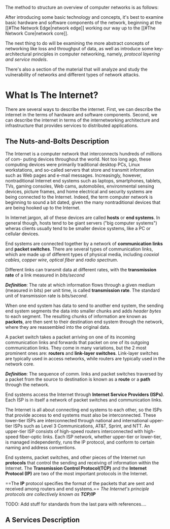 The method to structure an overview of computer networks is as follows:

After introducing some basic technology and concepts, it's best to examine basic hardware and software components of the network, beginning at the [[#The Network Edge|network edge]] working our way up to the [[#The Network Core|network core]]. 

The next thing to do will be examining the more abstract concepts of networking like loss and throughput of data, as well as introduce some key-architectural principles in computer networking, namely, _protocol layering and service models_. 

There's also a section of the material that will analyze and study the vulnerability of networks and different types of network attacks.

# What Is The Internet?
There are several ways to describe the internet. First, we can describe the internet in the terms of hardware and software components. Second, we can describe the internet in terms of the internetworking architecture and infrastructure that provides services to distributed applications.

## The Nuts-and-Bolts Description
The Internet is a computer network that interconnects hundreds of millions of com-  puting devices throughout the world. Not too long ago, these computing devices were  primarily traditional desktop PCs, Linux workstations, and so-called servers that store  and transmit information such as Web pages and e-mail messages. Increasingly, however, nontraditional Internet end systems such as laptops, smartphones, tablets, TVs, gaming consoles, Web cams, automobiles, environmental sensing devices, picture frames, and home electrical and security systems are being connected to the  Internet. Indeed, the term computer network is beginning to sound a bit dated, given the many nontraditional devices that are being hooked up to the Internet.

In Internet jargon, all of these devices are called **hosts** or **end systems**. In general though, hosts tend to be giant servers ("big computer systems") wheras clients usually tend to be smaller device systems, like a PC or cellular devices.

End systems are connected together by a network of **communication links** and **packet switches**. There are several types of communication links, which are made up of different types of physical media, including _coaxial cables_, _copper wire_, _optical fiber_ and _radio spectrum_. 

Different links can transmit data at different rates, with the **transmission rate** of a link measured in _bits/second_

***Definition***: The rate at which information flows through a given medium (measured in bits) per unit time, is called **transmission rate**. The standard unit of transmission rate is _bits/second_.

When one end system has data to send to another end system, the sending end system segments the data into smaller chunks and adds _header bytes_ to each segment. The resulting chunks of information are known as **packets**, are then sent to their destination end system through the network, where they are reassembled into the original data.

A packet switch takes a packet arriving on one of its incoming communication links and forwards that packet on one of its outgoing communication links. They come in many variations, but the 2 most prominent ones are: **routers** and **link-layer switches**. Link-layer switches are typically used in access networks, while routers are typically used in the network core. 

***Definition***: The sequence of comm. links and packet switches traversed by a packet from the source to destination is known as a **route** or a **path** through the network.

End systems access the Internet through **Internet Service Providers (ISPs)**. Each ISP is in itself a network of packet switches and communication links. 

The Internet is all about connecting end systems to each other, so the ISPs that provide access to end systems must also be interconnected. These lower-tier ISPs are interconnected through national and international upper-tier ISPs such as Level 3 Communications, AT&T, Sprint, and NTT. An upper-tier ISP consists of high-speed routers interconnected with high-speed  fiber-optic links. Each ISP network, whether upper-tier or lower-tier, is managed independently, runs the IP protocol, and conform to certain naming and address conventions.

End systems, packet switches, and other pieces of the Internet run **protocols** that control the sending and receiving of information within the Internet. The **Transmission Control Protocol(TCP)** and the **Internet Protocol (IP)** are two of the most important protocols in the Internet. 

==The **IP** protocol specifies the format of the packets that are sent and received among routers and end systems.== _The Internet's principle protocols are collectively known as **TCP/IP**_

TODO: Add stuff for standards from the last para with references....

## A Services Description
